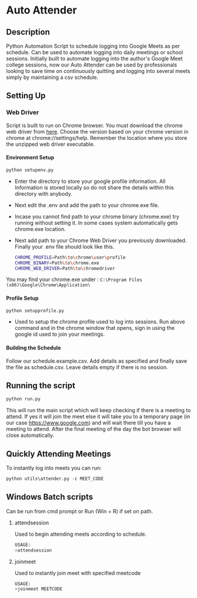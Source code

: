 # Auto Attender

## Description

Python Automation Script to schedule logging into Google Meets as per schedule. Can be used to automate logging into daily meetings or school sessions. Initially built to automate logging into the author's Google Meet college sessions, now our Auto Attender can be used by professionals looking to save time on continuously quitting and logging into several meets simply by maintaining a csv schedule.

## Setting Up

### Web Driver

Script is built to run on Chrome browser. You must download the chrome web driver from [here](https://sites.google.com/a/chromium.org/chromedriver/downloads). Choose the version based on your chrome version in chrome at chrome://settings/help. Remember the location where you store the unzipped web driver executable.

#### Environment Setup

```python
python setupenv.py
```

- Enter the directory to store your google profile information. All Information is stored locally so do not share the details within this directory with anybody.

- Next edit the .env and add the path to your chrome.exe file.

- Incase you cannot find path to your chrome binary (chrome.exe) try running without setting it. In some cases system automatically gets chrome.exe location.

- Next add path to your Chrome Web Driver you previously downloaded. Finally your .env file should look like this.

  ```bash
  CHROME_PROFILE=Path\to\chrome\user\profile
  CHROME_BINARY=Path\to\chrome.exe
  CHROME_WEB_DRIVER=Path\to\chromedriver
  ```

You may find your chrome.exe under : `C:\Program Files (x86)\Google\Chrome\Application\`

#### Profile Setup

```python
python setupprofile.py
```

- Used to setup the chrome profile used to log into sessions. Run above command and in the chrome window that opens, sign in using the google id used to join your meetings.

#### Building the Schedule

Follow our schedule.example.csv. Add details as specified and finally save the file as schedule.csv. Leave details empty if there is no session.

## Running the script

```python
python run.py
```

This will run the main script which will keep checking if there is a meeting to attend. If yes it will join the meet else it will take you to a temporary page (in our case https://www.google.com) and will wait there till you have a meeting to attend. After the final meeting of the day the bot browser will close automatically.

## Quickly Attending Meetings

To instantly log into meets you can run:

```python
python utils\attender.py -c MEET_CODE
```

## Windows Batch scripts

Can be run from cmd prompt or Run (Win + R) if set on path.

1. attendsession

   Used to begin attending meets according to schedule.

   ```bash
   USAGE:
   >attendsession
   ```

2. joinmeet

   Used to instantly join meet with specified meetcode

   ```bash
   USAGE:
   >joinmeet MEETCODE
   ```
